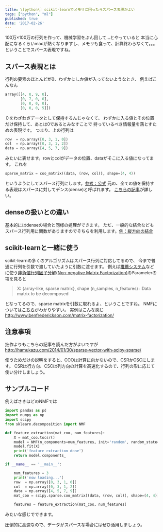 ```yaml
---
title: \[python\] scikit-learnでメモリに困ったらスパース表現がよい
tags: ["python", "ml"]
published: true
date: '2017-02-26'
---
```



100万×100万の行列を作って、機械学習をぶん回して…とやっていると
本当に心配になるくらいmacが熱くなりますし、メモリも食って、計算終わらなくて。。。
ということでスパース表現ですね。

## スパース表現とは

行列の要素のほとんどが0、わずかにしか値が入ってないようなとき、
例えばこんなん

```python
array([[4, 0, 9, 0],
       [0, 7, 0, 0],
       [0, 0, 0, 0],
       [0, 0, 0, 5]])
```

０をわざわざデータとして保持するんじゃなくて、
わずかに入る値とその位置だけ保持して、あとは0であるとみなすことで
持っているべき情報量を落とすための表現です。
つまり、上の行列は

```python
row  = np.array([0, 3, 1, 0])
col  = np.array([0, 3, 1, 2])
data = np.array([4, 5, 7, 9])
```

みたいに表せます。rowとcolがデータの位置、dataがそこに入る値になってます。
これを

```python
sparse_matrix = coo_matrix((data, (row, col)), shape=(4, 4))
```

というようにしてスパース行列にします。[参考：公式](https://docs.scipy.org/doc/scipy-0.18.1/reference/generated/scipy.sparse.coo_matrix.html#scipy.sparse.coo_matrix)
元の、全ての値を保持する表現はスパースに対してデンス(dense)と呼ばれます。
[こちらの記事](http://qiita.com/kazk1018/items/c338b2883b4a58298bcf)が詳しい。

## denseの扱いとの違い

基本的にはdenseの場合と同様の処理ができます。
ただ、一般的な結合などもスパース行列用に関数がありますのでそちらを利用します。[例：縦方向の結合](https://docs.scipy.org/doc/scipy/reference/generated/scipy.sparse.vstack.html)

## scikit-learnと一緒に使う

scikit-learnの多くのアルゴリズムはスパース行列に対応してるので、
今まで普通に行列を引数で渡していたように引数に渡せます。
例えば[推薦システム](http://www.kamishima.net/archive/recsys.pdf)などに使う[非負値行列因子分解(Non-negative Matrix Factorization)](http://scikit-learn.org/stable/modules/generated/sklearn.decomposition.NMF.html)のParameterの項を見ると

> X: {array-like, sparse matrix}, shape (n_samples, n_features) : Data matrix to be decomposed

となってるので、sparse matrixを引数に取れるよ、ということですね。
NMFについては[こちら](http://qiita.com/takechanman/items/6d1f65f94f7aaa016377)がわかりやすい。
実例はこんな感じ　http://www.benfrederickson.com/matrix-factorization/

## 注意事項

拙作よりもこちらの記事を読んだ方がよいですが
http://hamukazu.com/2014/01/30/sparse-vector-with-scipy-sparse/

使うためだけの説明をすると、COOは計算に向かないので、CSRかCSCにします。
CSRは行方向、CSCは列方向の計算を高速化するので、行列の形に応じて使い分けしましょう。

## サンプルコード

例えばさきほどのNMFでは

```python
import pandas as pd
import numpy as np
import scipy
from sklearn.decomposition import NMF

def feature_extraction(mat_coo, num_features):
    X = mat_coo.tocsr()
    model = NMF(n_components=num_features, init='random', random_state=0)
    model.fit(X)
    print('feature extraction done')
    return model.components_

if __name__ == '__main__':

    num_features = 3
    print('now loading...')
    row  = np.array([0, 3, 1, 0])
    col  = np.array([0, 3, 1, 2])
    data = np.array([4, 5, 7, 9])
    mat_coo = scipy.sparse.coo_matrix((data, (row, col)), shape=(4, 4))

    features = feature_extraction(mat_coo, num_features)

```

みたいな感じでできます。

圧倒的に高速なので、データがスパースな場合にはぜひ活用しましょう。